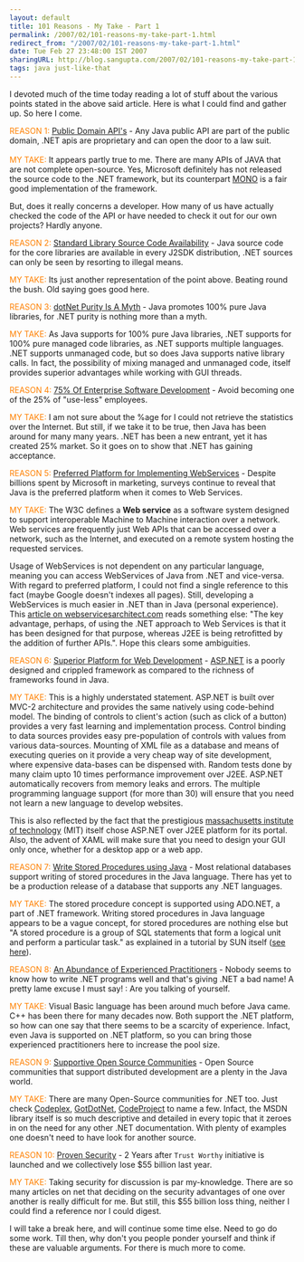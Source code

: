 ```yaml
---
layout: default
title: 101 Reasons - My Take - Part 1
permalink: /2007/02/101-reasons-my-take-part-1.html
redirect_from: "/2007/02/101-reasons-my-take-part-1.html"
date: Tue Feb 27 23:48:00 IST 2007
sharingURL: http://blog.sangupta.com/2007/02/101-reasons-my-take-part-1.html
tags: java just-like-that
---
```

<p>I devoted much of the time today reading a lot of stuff about the various points stated in the above said article. Here is what I could find and gather up. So here I come.</p> 
<p><span style="color:#ff8000;">REASON 1:</span> <a href="http://www.manageability.org/manageabilityWiki/PublicDomainAPIs">Public Domain API's</a> - Any Java public API are part of the public domain, .NET apis are proprietary and can open the door to a law suit.<br><br><span style="color:#ff8000;">MY TAKE:</span> It appears partly true to me. There are many APIs of JAVA that are not complete open-source. Yes, Microsoft definitely has not released the source code to the .NET framework, but its counterpart <a href="http://www.mono-project.com/Main_Page">MONO</a> is a fair good implementation of the framework. </p> 
<p>But, does it really concerns a developer. How many of us have actually checked the code of the API or have needed to check it out for our own projects? Hardly anyone.</p> 
<p> </p> 
<p><span style="color:#ff8000;">REASON 2:</span> <a href="http://www.manageability.org/manageabilityWiki/StandardLibrarySourceCodeAvailability">Standard Library Source Code Availability</a> - Java source code for the core libraries are available in every J2SDK distribution, .NET sources can only be seen by resorting to illegal means. </p> 
<p><span style="color:#ff8000;"></span><span style="color:#ff8000;">MY TAKE:</span> Its just another representation of the point above. Beating round the bush. Old saying goes good here.</p> 
<p> </p> 
<p><span style="color:#ff8000;">REASON 3:</span> <a href="http://www.manageability.org/manageabilityWiki/DotNetPurityIsAMyth">dotNet Purity Is A Myth</a> - Java promotes 100% pure Java libraries, for .NET purity is nothing more than a myth.</p> 
<p><span style="color:#ff8000;"></span><span style="color:#ff8000;">MY TAKE:</span> As Java supports for 100% pure Java libraries, .NET supports for 100% pure managed code libraries, as .NET supports multiple languages. .NET supports unmanaged code, but so does Java supports native library calls. In fact, the possibility of mixing managed and unmanaged code, itself provides superior advantages while working with GUI threads.</p> 
<p> </p> 
<p><span style="color:#ff8000;">REASON 4:</span> <a href="http://www.manageability.org/manageabilityWiki/75OfEnterpriseSoftwareDevelopment">75% Of Enterprise Software Development</a> - Avoid becoming one of the 25% of "use-less" employees.</p> 
<p><span style="color:#ff8000;"></span><span style="color:#ff8000;">MY TAKE:</span> I am not sure about the %age for I could not retrieve the statistics over the Internet. But still, if we take it to be true, then Java has been around for many many years. .NET has been a new entrant, yet it has created 25% market. So it goes on to show that .NET has gaining acceptance.</p> 
<p> </p> 
<p><span style="color:#ff8000;">REASON 5:</span> <a href="http://www.manageability.org/manageabilityWiki/PreferredPlatformForImplementingWebServices">Preferred Platform for Implementing WebServices</a> - Despite billions spent by Microsoft in marketing, surveys continue to reveal that Java is the preferred platform when it comes to Web Services.</p> 
<p><span style="color:#ff8000;"></span><span style="color:#ff8000;">MY TAKE: </span>The W3C defines a <b>Web service</b> as a software system designed to support interoperable Machine to Machine interaction over a network. Web services are frequently just Web APIs that can be accessed over a network, such as the Internet, and executed on a remote system hosting the requested services.</p> 
<p>Usage of WebServices is not dependent on any particular language, meaning you can access WebServices of Java from .NET and vice-versa. With regard to preferred platform, I could not find a single reference to this fact (maybe Google doesn't indexes all pages). Still, developing a WebServices is much easier in .NET than in Java (personal experience). This <a href="http://www.webservicesarchitect.com/content/articles/hanson01.asp">article on webservicesarchitect.com</a> reads something else: "The key advantage, perhaps, of using the .NET approach to Web Services is that it has been designed for that purpose, whereas J2EE is being retrofitted by the addition of further APIs.". Hope this clears some ambiguities.</p> 
<p> </p> 
<p><span style="color:#ff8000;">REASON 6:</span> <a href="http://www.manageability.org/manageabilityWiki/SuperiorPlatformForWebDevelopment">Superior Platform for Web Development</a> - <a href="http://asp.net/">ASP.NET</a> is a poorly designed and crippled framework as compared to the richness of frameworks found in Java.</p> 
<p><span style="color:#ff8000;">MY TAKE: </span>This is a highly understated statement. ASP.NET is built over MVC-2 architecture and provides the same natively using code-behind model. The binding of controls to client's action (such as click of a button) provides a very fast learning and implementation process. Control binding to data sources provides easy pre-population of controls with values from various data-sources. Mounting of XML file as a database and means of executing queries on it provide a very cheap way of site development, where expensive data-bases can be dispensed with. Random tests done by many claim upto 10 times performance improvement over J2EE. ASP.NET automatically recovers from memory leaks and errors. The multiple programming language support (for more than 30) will ensure that you need not learn a new language to develop websites.</p> 
<p>This is also reflected by the fact that the prestigious <a href="http://mit.edu/aboutmit/">massachusetts institute of technology</a> (MIT) itself chose ASP.NET over J2EE platform for its portal. Also, the advent of XAML will make sure that you need to design your GUI only once, whether for a desktop app or a web app.</p> 
<p> </p> 
<p><span style="color:#ff8000;">REASON 7:</span> <a href="http://www.manageability.org/manageabilityWiki/WriteStoredProceduresUsingJava">Write Stored Procedures using Java</a> - Most relational databases support writing of stored procedures in the Java language. There has yet to be a production release of a database that supports any .NET languages.</p> 
<p><span style="color:#ff8000;">MY TAKE: </span>The stored procedure concept is supported using ADO.NET, a part of .NET framework. Writing stored procedures in Java language appears to be a vague concept, for stored procedures are nothing else but "A stored procedure is a group of SQL statements that form a logical unit and perform a particular task." as explained in a tutorial by SUN itself (<a href="http://java.sun.com/docs/books/tutorial/jdbc/basics/storedprocedures.html">see here</a>).</p> 
<p> </p> 
<p><span style="color:#ff8000;">REASON 8:</span> <a href="http://www.manageability.org/manageabilityWiki/AnAbundanceOfExperiencedPractitioners">An Abundance of Experienced Practitioners</a> - Nobody seems to know how to write .NET programs well and that's giving .NET a bad name! A pretty lame excuse I must say! : Are you talking of yourself.</p> 
<p><span style="color:#ff8000;">MY TAKE: </span>Visual Basic language has been around much before Java came. C++ has been there for many decades now. Both support the .NET platform, so how can one say that there seems to be a scarcity of experience. Infact, even Java is supported on .NET platform, so you can bring those experienced practitioners here to increase the pool size.</p> 
<p> </p> 
<p><span style="color:#ff8000;">REASON 9:</span> <a href="http://www.manageability.org/manageabilityWiki/SupportiveOpenSourceCommunities">Supportive Open Source Communities</a> - Open Source communities that support distributed development are a plenty in the Java world. </p> 
<p><span style="color:#ff8000;">MY TAKE: </span>There are many Open-Source communities for .NET too. Just check <a href="http://www.codeplex.com/">Codeplex</a>, <a href="http://www.gotdotnet.com/">GotDotNet</a>, <a href="http://www.codeproject.com/">CodeProject</a> to name a few. Infact, the MSDN library itself is so much descriptive and detailed in every topic that it zeroes in on the need for any other .NET documentation. With plenty of examples one doesn't need to have look for another source.</p> 
<p><span style="color:#ff8000;"></span> </p> 
<p><span style="color:#ff8000;">REASON 10:</span> <a href="http://www.manageability.org/manageabilityWiki/ProvenSecurity">Proven Security</a> - 2 Years after <code>Trust Worthy</code> initiative is launched and we collectively lose $55 billion last year.</p> 
<p><span style="color:#ff8000;">MY TAKE: </span>Taking security for discussion is par my-knowledge. There are so many articles on net that deciding on the security advantages of one over another is really difficult for me. But still, this $55 billion loss thing, neither I could find a reference nor I could digest.</p> 
<p> </p> 
<p>I will take a break here, and will continue some time else. Need to go do some work. Till then, why don't you people ponder yourself and think if these are valuable arguments. For there is much more to come.</p>
